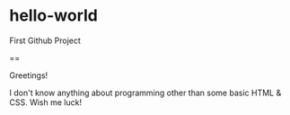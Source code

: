 # hello-world
First Github Project

==

Greetings!

I don't know anything about programming other than some basic HTML & CSS. Wish me luck!

